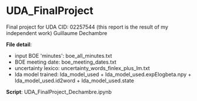 # UDA_FinalProject
Final project for UDA 
CID: 02257544 (this report is the result of my independent work)
Guillaume Dechambre

**File detail**:
-  input BOE 'minutes':     boe_all_minutes.txt
-  BOE meeting date:        boe_meeting_dates.txt
-  uncertainty lexico:      uncertainty_words_finlex_plus_lm.txt
-  lda model trained:       lda_model_used + lda_model_used.expElogbeta.npy + lda_model_used.id2word + lda_model_used.state

**Script**:                 UDA_FinalProject_Dechambre.ipynb

